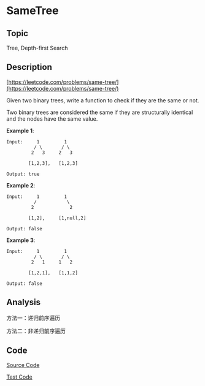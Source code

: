 # SameTree #

## Topic

Tree, Depth-first Search

## Description

[https://leetcode.com/problems/same-tree/](https://leetcode.com/problems/same-tree/)

Given two binary trees, write a function to check if they are the same or not.

Two binary trees are considered the same if they are structurally identical and the nodes have the same value.

**Example 1**:

```
Input:     1         1
          / \       / \
         2   3     2   3

        [1,2,3],   [1,2,3]

Output: true
```

**Example 2**:

```
Input:     1         1
          /           \
         2             2

        [1,2],     [1,null,2]

Output: false
```

**Example 3**:

```
Input:     1         1
          / \       / \
         2   1     1   2

        [1,2,1],   [1,1,2]

Output: false
```

## Analysis

方法一：递归前序遍历

方法二：非递归前序遍历

## Code

[Source Code](SameTree.java)

[Test Code](../../../../../test/java/com/lun/easy/SameTreeTest.java)

